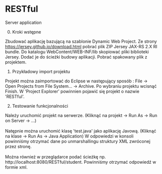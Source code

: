 # RESTful
Server application

0) Kroki wstępne

Zbudować aplikację bazującą na szablonie Dynamic Web Project.
Ze strony https://jersey.github.io/download.html pobrać plik ZIP Jersey JAX-RS 2.X RI bundle.
Do katalogu WebContent/WEB-INF/lib skopiować pliki biblioteki Jersey. Dodać je do ścieżki budowy aplikacji.
Pobrać spakowany plik z projektem.

1) Przykładowy import projektu

Projekt można zaimportować do Eclipse w następujący sposób :
File -> Open Projects from File System... -> Archive.
Po wybraniu projektu wcisnąć Finish.
W 'Project Explorer' powinnien pojawić się projekt o nazwie 'RESTful'.

2) Testowanie funkcjonalności

Należy uruchomić projekt na serwerze. 
(Kliknąć na projekt -> Run As -> Run on Server -> ...)
</br></br>
Natępnie można uruchomić klasę 'test.java' jako aplikację Javową.
(Kliknąć na klase -> Run As -> Java Application)
W odpowiedzi w konsoli powinniśmy otrzymać dane po unmarshallingu struktury XML zwróconej przez stronę.
</br></br>
Można również w przeglądarce podać ścieżkę np. http://localhost:8080/RESTful/student.
Powinniśmy otrzymać odpowiedź w formie xml.
